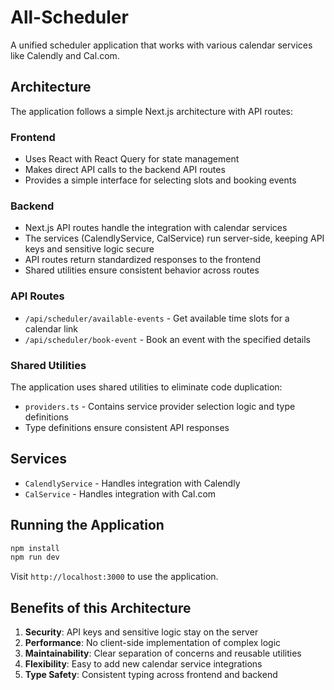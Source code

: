 # All-Scheduler

A unified scheduler application that works with various calendar services like Calendly and Cal.com.

## Architecture

The application follows a simple Next.js architecture with API routes:

### Frontend

- Uses React with React Query for state management
- Makes direct API calls to the backend API routes
- Provides a simple interface for selecting slots and booking events

### Backend

- Next.js API routes handle the integration with calendar services
- The services (CalendlyService, CalService) run server-side, keeping API keys and sensitive logic secure
- API routes return standardized responses to the frontend
- Shared utilities ensure consistent behavior across routes

### API Routes

- `/api/scheduler/available-events` - Get available time slots for a calendar link
- `/api/scheduler/book-event` - Book an event with the specified details

### Shared Utilities

The application uses shared utilities to eliminate code duplication:

- `providers.ts` - Contains service provider selection logic and type definitions
- Type definitions ensure consistent API responses

## Services

- `CalendlyService` - Handles integration with Calendly
- `CalService` - Handles integration with Cal.com

## Running the Application

```bash
npm install
npm run dev
```

Visit `http://localhost:3000` to use the application.

## Benefits of this Architecture

1. **Security**: API keys and sensitive logic stay on the server
2. **Performance**: No client-side implementation of complex logic
3. **Maintainability**: Clear separation of concerns and reusable utilities
4. **Flexibility**: Easy to add new calendar service integrations
5. **Type Safety**: Consistent typing across frontend and backend
